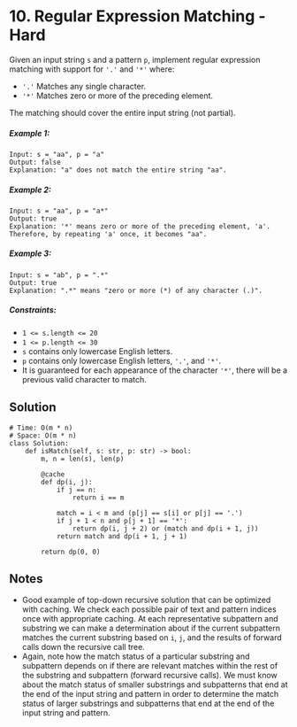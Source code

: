 # 10. Regular Expression Matching - Hard

Given an input string `s` and a pattern `p`, implement regular expression matching with support for `'.'` and `'*'` where:

- `'.'` Matches any single character.​​​​
- `'*'` Matches zero or more of the preceding element.

The matching should cover the entire input string (not partial).

##### Example 1:

```
Input: s = "aa", p = "a"
Output: false
Explanation: "a" does not match the entire string "aa".
```

##### Example 2:

```
Input: s = "aa", p = "a*"
Output: true
Explanation: '*' means zero or more of the preceding element, 'a'. Therefore, by repeating 'a' once, it becomes "aa".
```

##### Example 3:

```
Input: s = "ab", p = ".*"
Output: true
Explanation: ".*" means "zero or more (*) of any character (.)".
```


##### Constraints:

- `1 <= s.length <= 20`
- `1 <= p.length <= 30`
- `s` contains only lowercase English letters.
- `p` contains only lowercase English letters, `'.'`, and `'*'`.
- It is guaranteed for each appearance of the character `'*'`, there will be a previous valid character to match.


## Solution
```
# Time: O(m * n)
# Space: O(m * n)
class Solution:
    def isMatch(self, s: str, p: str) -> bool:
        m, n = len(s), len(p)

        @cache
        def dp(i, j):
            if j == n:
                return i == m
            
            match = i < m and (p[j] == s[i] or p[j] == '.')
            if j + 1 < n and p[j + 1] == '*':
                return dp(i, j + 2) or (match and dp(i + 1, j))
            return match and dp(i + 1, j + 1)
        
        return dp(0, 0)
```

## Notes
- Good example of top-down recursive solution that can be optimized with caching. We check each possible pair of text and pattern indices once with appropriate caching. At each representative subpattern and substring we can make a determination about if the current subpattern matches the current substring based on `i`, `j`, and the results of forward calls down the recursive call tree. 
- Again, note how the match status of a particular substring and subpattern depends on if there are relevant matches within the rest of the substring and subpattern (forward recursive calls). We must know about the match status of smaller substrings and subpatterns that end at the end of the input string and pattern in order to determine the match status of larger substrings and subpatterns that end at the end of the input string and pattern.